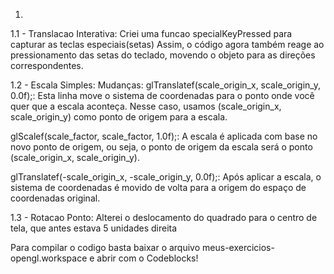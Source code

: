 1.
 
1.1 - Translacao Interativa:
Criei uma funcao specialKeyPressed para capturar as teclas especiais(setas)
Assim, o código agora também reage ao pressionamento das setas do teclado, movendo o objeto para as direções correspondentes.

1.2 - Escala Simples:
Mudanças:
glTranslatef(scale_origin_x, scale_origin_y, 0.0f);: Esta linha move o sistema de coordenadas para o ponto onde você quer que a escala aconteça. Nesse caso, usamos (scale_origin_x, scale_origin_y) como ponto de origem para a escala.

glScalef(scale_factor, scale_factor, 1.0f);: A escala é aplicada com base no novo ponto de origem, ou seja, o ponto de origem da escala será o ponto (scale_origin_x, scale_origin_y).

glTranslatef(-scale_origin_x, -scale_origin_y, 0.0f);: Após aplicar a escala, o sistema de coordenadas é movido de volta para a origem do espaço de coordenadas original.

1.3 - Rotacao Ponto:
Alterei o deslocamento do quadrado para o centro de tela, que antes estava 5 unidades direita

Para compilar o codigo basta baixar o arquivo meus-exercicios-opengl.workspace e abrir com o Codeblocks!
